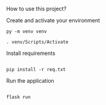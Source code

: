 How to use this project?

Create and activate your environment

```console
py -m venv venv

. venv/Scripts/Activate

```

Install requirements 

```console

pip install -r req.txt

```

Run the application 

```console

flask run

```
